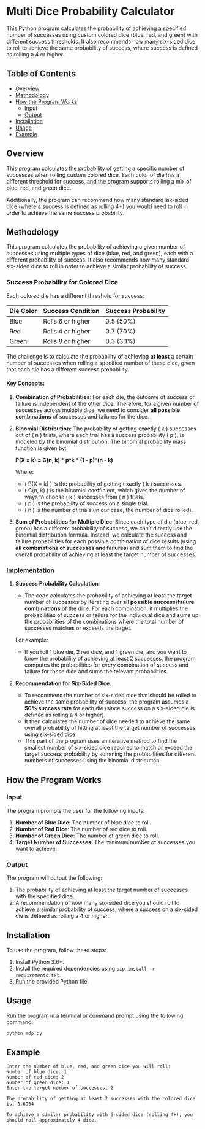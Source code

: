 # Multi Dice Probability Calculator

This Python program calculates the probability of achieving a specified number of successes using custom colored dice (blue, red, and green) with different success thresholds. It also recommends how many six-sided dice to roll to achieve the same probability of success, where success is defined as rolling a 4 or higher.

## Table of Contents
- [Overview](#overview)
- [Methodology](#methodology)
- [How the Program Works](#how-the-program-works)
  - [Input](#input)
  - [Output](#output)
- [Installation](#installation)
- [Usage](#usage)
- [Example](#example)

## Overview

This program calculates the probability of getting a specific number of successes when rolling custom colored dice. Each color of die has a different threshold for success, and the program supports rolling a mix of blue, red, and green dice.

Additionally, the program can recommend how many standard six-sided dice (where a success is defined as rolling 4+) you would need to roll in order to achieve the same success probability.

## Methodology

This program calculates the probability of achieving a given number of successes using multiple types of dice (blue, red, and green), each with a different probability of success. It also recommends how many standard six-sided dice to roll in order to achieve a similar probability of success. 

### Success Probability for Colored Dice

Each colored die has a different threshold for success:

| Die Color | Success Condition    | Success Probability |
|-----------|----------------------|---------------------|
| Blue      | Rolls 6 or higher     | 0.5 (50%)           |
| Red       | Rolls 4 or higher     | 0.7 (70%)           |
| Green     | Rolls 8 or higher     | 0.3 (30%)           |

The challenge is to calculate the probability of achieving **at least** a certain number of successes when rolling a specified number of these dice, given that each die has a different success probability.

#### Key Concepts:

1. **Combination of Probabilities**: For each die, the outcome of success or failure is independent of the other dice. Therefore, for a given number of successes across multiple dice, we need to consider **all possible combinations** of successes and failures for the dice.

2. **Binomial Distribution**: 
   The probability of getting exactly \( k \) successes out of \( n \) trials, where each trial has a success probability \( p \), is modeled by the binomial distribution. The binomial probability mass function is given by:
   
   **P(X = k) = C(n, k) * p^k * (1 - p)^(n - k)**

   Where:
   - \( P(X = k) \) is the probability of getting exactly \( k \) successes.
   - \( C(n, k) \) is the binomial coefficient, which gives the number of ways to choose \( k \) successes from \( n \) trials.
   - \( p \) is the probability of success on a single trial.
   - \( n \) is the number of trials (in our case, the number of dice rolled).


3. **Sum of Probabilities for Multiple Dice**: Since each type of die (blue, red, green) has a different probability of success, we can’t directly use the binomial distribution formula. Instead, we calculate the success and failure probabilities for each possible combination of dice results (using **all combinations of successes and failures**) and sum them to find the overall probability of achieving at least the target number of successes.

### Implementation

1. **Success Probability Calculation**:
   - The code calculates the probability of achieving at least the target number of successes by iterating over **all possible success/failure combinations** of the dice. For each combination, it multiplies the probabilities of success or failure for the individual dice and sums up the probabilities of the combinations where the total number of successes matches or exceeds the target.
   
   For example:
   - If you roll 1 blue die, 2 red dice, and 1 green die, and you want to know the probability of achieving at least 2 successes, the program computes the probabilities for every combination of success and failure for these dice and sums the relevant probabilities.

2. **Recommendation for Six-Sided Dice**:
   - To recommend the number of six-sided dice that should be rolled to achieve the same probability of success, the program assumes a **50% success rate** for each die (since success on a six-sided die is defined as rolling a 4 or higher).
   - It then calculates the number of dice needed to achieve the same overall probability of hitting at least the target number of successes using six-sided dice.
   - This part of the program uses an iterative method to find the smallest number of six-sided dice required to match or exceed the target success probability by summing the probabilities for different numbers of successes using the binomial distribution.

## How the Program Works

### Input

The program prompts the user for the following inputs:

1. **Number of Blue Dice**: The number of blue dice to roll.
2. **Number of Red Dice**: The number of red dice to roll.
3. **Number of Green Dice**: The number of green dice to roll.
4. **Target Number of Successes**: The minimum number of successes you want to achieve.

### Output

The program will output the following:

1. The probability of achieving at least the target number of successes with the specified dice.
2. A recommendation of how many six-sided dice you should roll to achieve a similar probability of success, where a success on a six-sided die is defined as rolling a 4 or higher.

## Installation

To use the program, follow these steps:

1. Install Python 3.6+.
2. Install the required dependencies using `pip install -r requirements.txt`.
3. Run the provided Python file.

## Usage

Run the program in a terminal or command prompt using the following command:

```bash
python mdp.py
``` 

## Example
```
Enter the number of blue, red, and green dice you will roll:
Number of blue dice: 1
Number of red dice: 2
Number of green dice: 1
Enter the target number of successes: 2

The probability of getting at least 2 successes with the colored dice is: 0.6964

To achieve a similar probability with 6-sided dice (rolling 4+), you should roll approximately 4 dice.
```

